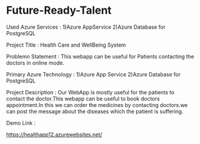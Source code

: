 # Future-Ready-Talent
 Used Azure Services : 
 1)Azure AppService
 2)Azure Database for PostgreSQL
 
 Project Title : Health Care and WellBeing System
 
 Problemn Statement : This webapp can be useful for Patients contacting the doctors in online mode.
 
 Primary Azure Technology : 1)Azure App Service 2)Azure Database for PostgreSQL
 
 Project Description :
 Our WebApp is mostly useful for the patients to contact the doctor.This webapp can be useful to book doctors appointment.In this we can order the medicines by contacting doctors.we can post the message about the diseases which the patient is suffering.
 
 Demo Link :
 
 https://healthapp12.azurewebsites.net/
